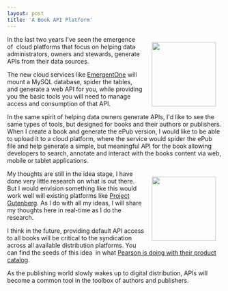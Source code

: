 ```yaml
---
layout: post
title: 'A Book API Platform'
---
```

<p><a href="http://www.gutenberg.org/ebooks/42901" target="_blank"><img style="padding: 15px;" src="https://s3.amazonaws.com/kinlane-productions/api-evangelist/books/creatures-from-the-dark-cover.jpg" alt="" width="150" align="right" /></a></p>
<p>In the last two years I've seen the emergence of&nbsp; cloud platforms that focus on helping data administrators, owners and stewards, generate APIs from their data sources.</p>
<p>The new cloud services like <a href="http://deployment.apievangelist.com/companies-detail.html?id=28">EmergentOne</a> will mount a MySQL database, spider the tables, and generate a web API for you, while providing you the basic tools you will need to manage access and consumption of that API.</p>
<p>In the same spirit of helping data owners generate APIs, I'd like to see the same types of tools, but designed for books and their authors or publishers.  When I create a book and generate the ePub version, I would like to be able to upload it to a cloud platform, where the service would spider the ePub file and help generate a simple, but meaningful API for the book allowing developers to search, annotate and interact with the books content via web, mobile or tablet applications.</p>
<p><a href="http://en.wikipedia.org/wiki/EPUB" target="_blank"><img style="padding: 15px;" src="https://s3.amazonaws.com/kinlane-productions/api-evangelist/books/bw-epub-logo.jpg" alt="" width="150" align="right" /></a></p>
<p>My thoughts are still in the idea stage, I have done very little research on what is out there.  But I would envision something like this would work well will existing platforms like <a href="http://www.gutenberg.org/">Project Gutenberg</a>.  As I do with all my ideas, I will share my thoughts here in real-time as I do the research.</p>
<p>I think in the future, providing default API access to all books will be critical to the syndication across all available distribution platforms.  You can find the seeds of this idea&nbsp; in what <a href="http://developer.pearson.com/apis">Pearson is doing with their product catalog</a>.</p>
<p>As the publishing world slowly wakes up to digital distribution, APIs will become a common tool in the toolbox of authors and publishers.</p>